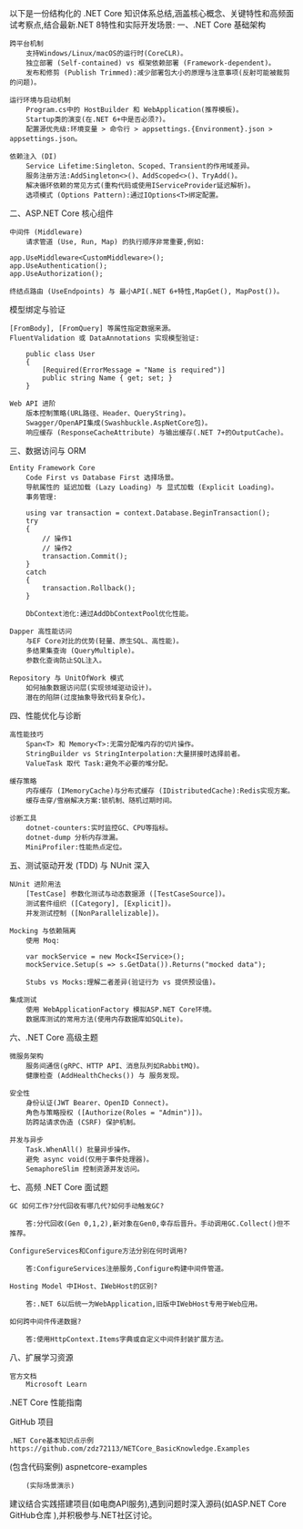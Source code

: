 以下是一份结构化的 .NET Core 知识体系总结,涵盖核心概念、关键特性和高频面试考察点,结合最新.NET 8特性和实际开发场景:
一、.NET Core 基础架构

    跨平台机制
        支持Windows/Linux/macOS的运行时(CoreCLR)。
        独立部署 (Self-contained) vs 框架依赖部署 (Framework-dependent)。
        发布和修剪 (Publish Trimmed):减少部署包大小的原理与注意事项(反射可能被裁剪的问题)。

    运行环境与启动机制
        Program.cs中的 HostBuilder 和 WebApplication(推荐模板)。
        Startup类的演变(在.NET 6+中是否必须?)。
        配置源优先级:环境变量 > 命令行 > appsettings.{Environment}.json > appsettings.json。

    依赖注入 (DI)
        Service Lifetime:Singleton、Scoped、Transient的作用域差异。
        服务注册方法:AddSingleton<>()、AddScoped<>()、TryAdd()。
        解决循环依赖的常见方式(重构代码或使用IServiceProvider延迟解析)。
        选项模式 (Options Pattern):通过IOptions<T>绑定配置。

二、ASP.NET Core 核心组件

    中间件 (Middleware)
        请求管道 (Use, Run, Map) 的执行顺序非常重要,例如:

    app.UseMiddleware<CustomMiddleware>();
    app.UseAuthentication();
    app.UseAuthorization();

    终结点路由 (UseEndpoints) 与 最小API(.NET 6+特性,MapGet(), MapPost())。

模型绑定与验证

    [FromBody], [FromQuery] 等属性指定数据来源。
    FluentValidation 或 DataAnnotations 实现模型验证:

        public class User
        {
            [Required(ErrorMessage = "Name is required")]
            public string Name { get; set; }
        }

    Web API 进阶
        版本控制策略(URL路径、Header、QueryString)。
        Swagger/OpenAPI集成(Swashbuckle.AspNetCore包)。
        响应缓存 (ResponseCacheAttribute) 与输出缓存(.NET 7+的OutputCache)。

三、数据访问与 ORM

    Entity Framework Core
        Code First vs Database First 选择场景。
        导航属性的 延迟加载 (Lazy Loading) 与 显式加载 (Explicit Loading)。
        事务管理:

        using var transaction = context.Database.BeginTransaction();
        try 
        {
            // 操作1
            // 操作2
            transaction.Commit();
        }
        catch 
        {
            transaction.Rollback();
        }

        DbContext池化:通过AddDbContextPool优化性能。

    Dapper 高性能访问
        与EF Core对比的优势(轻量、原生SQL、高性能)。
        多结果集查询 (QueryMultiple)。
        参数化查询防止SQL注入。

    Repository 与 UnitOfWork 模式
        如何抽象数据访问层(实现领域驱动设计)。
        潜在的陷阱(过度抽象导致代码复杂化)。

四、性能优化与诊断

    高性能技巧
        Span<T> 和 Memory<T>:无需分配堆内存的切片操作。
        StringBuilder vs StringInterpolation:大量拼接时选择前者。
        ValueTask 取代 Task:避免不必要的堆分配。

    缓存策略
        内存缓存 (IMemoryCache)与分布式缓存 (IDistributedCache):Redis实现方案。
        缓存击穿/雪崩解决方案:锁机制、随机过期时间。

    诊断工具
        dotnet-counters:实时监控GC、CPU等指标。
        dotnet-dump 分析内存泄漏。
        MiniProfiler:性能热点定位。

五、测试驱动开发 (TDD) 与 NUnit 深入

    NUnit 进阶用法
        [TestCase] 参数化测试与动态数据源 ([TestCaseSource])。
        测试套件组织 ([Category], [Explicit])。
        并发测试控制 ([NonParallelizable])。

    Mocking 与依赖隔离
        使用 Moq:

        var mockService = new Mock<IService>();
        mockService.Setup(s => s.GetData()).Returns("mocked data");

        Stubs vs Mocks:理解二者差异(验证行为 vs 提供预设值)。

    集成测试
        使用 WebApplicationFactory 模拟ASP.NET Core环境。
        数据库测试的常用方法(使用内存数据库如SQLite)。

六、.NET Core 高级主题

    微服务架构
        服务间通信(gRPC、HTTP API、消息队列如RabbitMQ)。
        健康检查 (AddHealthChecks()) 与 服务发现。

    安全性
        身份认证(JWT Bearer、OpenID Connect)。
        角色与策略授权 ([Authorize(Roles = "Admin")])。
        防跨站请求伪造 (CSRF) 保护机制。

    并发与异步
        Task.WhenAll() 批量异步操作。
        避免 async void(仅用于事件处理器)。
        SemaphoreSlim 控制资源并发访问。

七、高频 .NET Core 面试题

    GC 如何工作?分代回收有哪几代?如何手动触发GC?

        答:分代回收(Gen 0,1,2),新对象在Gen0,幸存后晋升。手动调用GC.Collect()但不推荐。

    ConfigureServices和Configure方法分别在何时调用?

        答:ConfigureServices注册服务,Configure构建中间件管道。

    Hosting Model 中IHost、IWebHost的区别?

        答:.NET 6以后统一为WebApplication,旧版中IWebHost专用于Web应用。

    如何跨中间件传递数据?

        答:使用HttpContext.Items字典或自定义中间件封装扩展方法。

八、扩展学习资源

    官方文档
        Microsoft Learn

.NET Core 性能指南  

GitHub 项目

    .NET Core基本知识点示例 https://github.com/zdz72113/NETCore_BasicKnowledge.Examples

(包含代码案例)
aspnetcore-examples

        (实际场景演示)

建议结合实践搭建项目(如电商API服务),遇到问题时深入源码(如ASP.NET Core GitHub仓库
),并积极参与.NET社区讨论。
